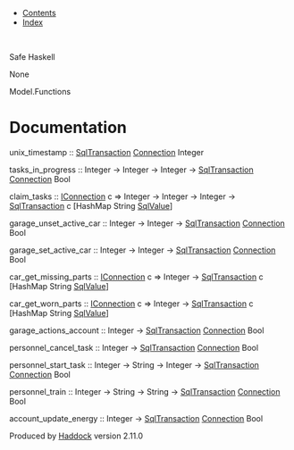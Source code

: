 -   [Contents](index.html)
-   [Index](doc-index.html)

 

Safe Haskell

None

Model.Functions

Documentation
=============

unix\_timestamp :: [SqlTransaction](Data-SqlTransaction.html#t:SqlTransaction) [Connection](Data-SqlTransaction.html#t:Connection) Integer

tasks\_in\_progress :: Integer -\> Integer -\> Integer -\> [SqlTransaction](Data-SqlTransaction.html#t:SqlTransaction) [Connection](Data-SqlTransaction.html#t:Connection) Bool

claim\_tasks :: [IConnection](Data-SqlTransaction.html#t:IConnection) c =\> Integer -\> Integer -\> Integer -\> [SqlTransaction](Data-SqlTransaction.html#t:SqlTransaction) c [HashMap String [SqlValue](Data-SqlTransaction.html#t:SqlValue)]

garage\_unset\_active\_car :: Integer -\> Integer -\> [SqlTransaction](Data-SqlTransaction.html#t:SqlTransaction) [Connection](Data-SqlTransaction.html#t:Connection) Bool

garage\_set\_active\_car :: Integer -\> Integer -\> [SqlTransaction](Data-SqlTransaction.html#t:SqlTransaction) [Connection](Data-SqlTransaction.html#t:Connection) Bool

car\_get\_missing\_parts :: [IConnection](Data-SqlTransaction.html#t:IConnection) c =\> Integer -\> [SqlTransaction](Data-SqlTransaction.html#t:SqlTransaction) c [HashMap String [SqlValue](Data-SqlTransaction.html#t:SqlValue)]

car\_get\_worn\_parts :: [IConnection](Data-SqlTransaction.html#t:IConnection) c =\> Integer -\> [SqlTransaction](Data-SqlTransaction.html#t:SqlTransaction) c [HashMap String [SqlValue](Data-SqlTransaction.html#t:SqlValue)]

garage\_actions\_account :: Integer -\> [SqlTransaction](Data-SqlTransaction.html#t:SqlTransaction) [Connection](Data-SqlTransaction.html#t:Connection) Bool

personnel\_cancel\_task :: Integer -\> [SqlTransaction](Data-SqlTransaction.html#t:SqlTransaction) [Connection](Data-SqlTransaction.html#t:Connection) Bool

personnel\_start\_task :: Integer -\> String -\> Integer -\> [SqlTransaction](Data-SqlTransaction.html#t:SqlTransaction) [Connection](Data-SqlTransaction.html#t:Connection) Bool

personnel\_train :: Integer -\> String -\> String -\> [SqlTransaction](Data-SqlTransaction.html#t:SqlTransaction) [Connection](Data-SqlTransaction.html#t:Connection) Bool

account\_update\_energy :: Integer -\> [SqlTransaction](Data-SqlTransaction.html#t:SqlTransaction) [Connection](Data-SqlTransaction.html#t:Connection) Bool

Produced by [Haddock](http://www.haskell.org/haddock/) version 2.11.0
